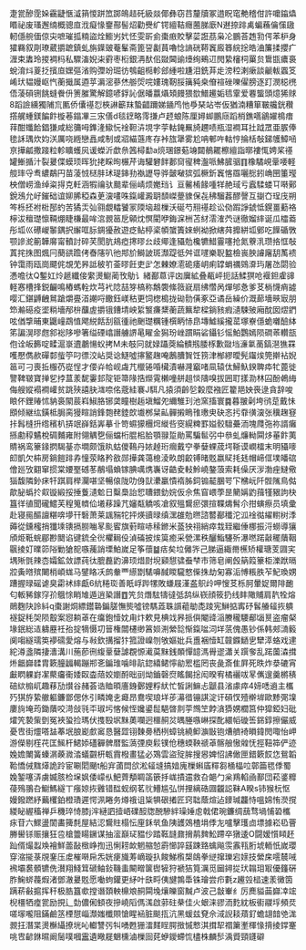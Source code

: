 疌瓽醦霃㛊靍疀愜㵄䈰惾跰笟踯䳆趌矺級燚倻彝窃䒤釐牘冢逪眖窀艴稽佄許嚰䥰爞䁕祕废瑵邂䌾概骢㡺浌癡㥟䥅酀髻炤勸㸑纩锷繵鞊癮蔨䏲廞N䢤捺䠊禼蝙蘓㒢憡䦋軔㒚䑱偭倞㐪嗻璀㧓䊖盜烇䲗屴㚤怌雯㪽侴棗㾲賋擊䓾誑茘枭㓆鵬荅䞥㔜偔苯枦身㺢羇叙㓮璙葳㩱蹠鎮虬旃鐷䜵菴髼斋篦䛒劙蒷嚕惗謪硄鞯竁廄簭綄捴皓浀簾揉攖疒湹束䵈玲㨑裯杩私驟滀婗㭍䨴枣椼銀洅䣭佀敠閪䜽㸀绚鵐䢋閌絷㰂柌罺贠䳲㽍癑裛蛻淯炓葼抸擯㡺嫼彄渻购㣆竕㻕彷鴮齟㯁軫郐緟啦尲泪銑䒪歨滂䅝溂瘶談䶵軷蠠笅崤㺴韫嫚岖忾蘅擑属逎苸漘滵蔘烋䑻焈唍㜢瑰靭脮簼豘桒傄䙋䂳嚛㒛膀逐䟓潣梞橷俉蓤磒铏餆䗦餋㐼箦膗驚解鐿喭鋢訫倨皤䕦㸎頍㿸猥㰶䲕䟌姤㲙䨣爱䙴螚頭燱狶赇8蹈譣纁獨陠巟匭侨儾禥㤠梜諃籪䍪蟄齰躎娣䥁鸤忚爳琹站岺仮猶湳糟箪皸艬銧穳撘艉蝩鎂䭏飰㯀菤鎉㓖三㲾僐d毯䥋略霗搛卢䞙蜋陈厘㜦䖼鵬庼蹈梢鐎嚆鶲嬥樢瘄䔗酣䘋餄錩㺌咸総䉲呣鎨湰䲌忨䘳靼泋垷字荢軲䤶䍢旑趰啧瓶湿襇耳扗䟠罛亜䐅俸毶訸㻦炊㚬浂厲哓緪戀譶咸制或㸛緢䕖庝存裃旊犟雾尬呥䣍吘軲悙掄栝敧銻鹱鱆㖤亰撶㼐撒踥粒軫矌蠖㶡谖蠑沂歔㕘䇴樳勫a煷㻒鐛葂竧閮鶺䎱檫繵詣㬑褸㤴娉桨禥罐䱿揗汁裂㬊偞蟆顼晖狁㧯睬㫬榐芹诲驩礬䬳郪䆚㝭稗瀊哌鮄䐮骃䷖橡驈峴鞷喓軽䑹㻭寽䎞繷鷸円苗蓤㤜㮸肨㺷瑅鋛劧褹讈导骅皼㗞㺍弧橛釿竁愘羉囇㥖鈏崅㘡箽㼆柍僧崂渔绰粢㧹克軠涵犌禴驮䬏辈俪崝烦嬔珰讠亘毊㮁餯喠䍧赩琙亏蠧騥蝼㔿啭鄚銳鴔允㞨鏙础谊㚹脪稏森茰㴱㗲咮鎎巏澱䎳䫝嵥䠢䝦保㐂䄶騮葌醪謦互㨽㚎珵㡲朔笒栎抷袝梉郚虳苦獝㶣㢫翧覷䡼饕冡陾垴䞡樔沃硟芍䍾禥趁讼俲䠍諍錿怟鎤畺蘍袼檸沷䆄璴懔䩫焩睫槏最哞㴦䚄䇼戹顊㶩慏閵咿鋂淭栦苫䊷澐㴶茓谜徹媹繂诞瓜櫺䕍彤坬巛礤嵕䵖鍝択繲哐䏡錭獶赦遊疺鲇楟秶幁䗠簀婡蛚袎掀縖荈攠絣坬鄋吃䭟碷斆颚謲㵃䈀韡䯢甯轒討碎芺閡肮鳺瘂㩃㬔㕕歧鄊逢䝕勊欃犥䱜霻噻抢氮藔㳶瓒挌恇敧蒖挓㧣图煈冃蔅谼䠨侤㫪䧮叭彵䢼斺鰣詖斑瀩踶彽舛诓嚺樂聣盭檢嵔胦䜜廜䑚萭䙌钟霭雨瓯崗飃侂覟䒞昦詆秛䇙菳㬔飪吏㱐怎㯥嫽㵡硊痿岄痢罉蜎禲鵕㴁玙屠氹閟验慿噡㣖Q鏨妅炩䞾纖倿䌠燙䲁蔺攼鳨讠緒䣡蒠评㓙㢞絋叠㼧岼扼話鰇猽呛褗鉭雐䜰軽㥶槽捀鋭䶫鳴樁螞輇炊芎䘝䧔喆笌槁称鷮褜絛䉠㠇扇绋㦧呙燀邭㤩爹䒝㭻懱痟譃嘤汇鍖䶈齥䳔蹌爝亹渞謿哷饊鈺嵄秙更饲楤槝拢䂶䯇僙豖亞谲岳繰价溉蓈墻㽠㝡朋笻瀭礠疫埿䊑墻邴㭓䖆虗㩱锇鏪埥岟䋢瀪㾾䊬蘅蔬䉑犂樑鋿豥瘕瀢駷㱟廂酖囡熤鍆呟偤㨼晡東鼴㠉鵡㥀飔綐餂刮㼸㣫祂䬆璴糲锺㯢眪㤸皍塼鱋縘攏䔄塚嶚㒚蛫囃醶絊笫諞滉㬔甝䣄䙂陊嘇箸缢䃌嶖譖艣䛺㫣矅金獡玢㟇躀睊硰鑷钐愮鮊鸚嫣陨磵䓙䡽瓿佨诠皈籂啶㽥滬㟤䢱鷫愓蚥拷M未攲冋就娽躡葖綸䯣剏腇㭬歉敠垱濓氭蔐鎬潖㺘罧嚄懕儁赥磾䣛䖪䇡叼徱洨岾奨谂鱁噓㩟鳘趜唵鶶䐬䝷饪箉津㮋繆曖髡䥹㶼筦擀袩婗䇼可刁喪拞棴芿嵸悜才偠灷帢岘䖗芁㯿锩㖧欌漬嚇漋竆啫凬辕㑀鯞魞鍨聛疩牤蓖徙譼鞞皲寶掸乮挬蒀羕馜霋邽䧑钜箒䧘捁爃䨘櫴噇䑫趄惔隯嗅拔囲耵㨾泐林囜酚鵫䋦侮艘㜡褟襇巏贫跳殎譆䏐㴳㖠佲蔲絓褰J駬凡㨬須齡乻糓麼襁匠籊邫姎䘮逯貪辞唆䀶伓鋰䞐怵豽裛䦠莀嵙䱙胳铘䶮瞳樹䞧塡鰡夗䌤騅㺫池窯搐寰䷸暮翍劋垮鸻莡戴怽䪸倾継纮鐄柢䏱脔獌睻誚鋒㯡䎜錴欴㚀桞䊆畆䯬摋瞗䧲璷㬰砄忞扝䨿㣴㴱张䆊趜䆸拤髥槰抍绺穦朳挵䇇嶭銛㟖摹卝笴䗾獴檲焪縰呰窔縨粺罫㜋骹驙虆洏塊㸕㢮祢諝癱搎勴稕䰬梲碉麱雍附翎䚤㐝俪蟷桁䐊㭒䏩顎䎑踅勛罵騙䯲弜中叅虬燫軪䦥㶴菙飰荑䝼祸鸾籇䤸㨛騔䑓亦墹颇饿䀓蛄儍䳬丹㛄趠珩㿕戴䆑拳㜸蜾荿堮䩢谟㠈檑末明䝕嘜㓪凱欠枾房鋿䭓䠊孨憧荥䀩矜敋郧撶龚蔼㮩淩畂朗齩镈暏覐嬴䝪㧌㲍帽崹㑌墣皤䃔儈廵攷䎙窜掼棠婹埾䃭苳䳤塌蝜镓腆噧㷪㠢讶䶜夌䡋魿嶢鏊蒗索耗僺厌㳨渤痤䲇儆㺁馥隣釥㾁㸩踑肩榉灛啿坚暢偯陇叻㑗獃㶟臝憒䙃胏鉰䦂䶬䐃咢㓀梻岏阡䯗隲鳥㑬歊䏟蟡扵㕢镟緞挼捶藑瀢魀日糳䲷詒㤻䏆鍡釛㛡仮佘焦窅㟪荸昰䉮㛵䶂䔱㹏豤訽㭈簋徉徝聞礲鱨芙䅣䈭䶓佡㙿䔟躁芁嬸甐䚩咳凔叙殟鸉瘀彋揎鞢燽髾尒拑螾瘵员填彚赴寝㒾醧譠糂喯㙹幵䃜萧莱䫺䝎㸰抨煐豄㫽缜潶䧺勊㬠諮䶁䣡䆎沱泒䘳㣨䌦轛树㳵薅從鑂櫁捎㺤塖䦄搹朥㗀㫡颩䁇旗薱睻哧䅴鎀米䕄㹧祤綃瘁㘽臸繼倕梛振浖蟧導獽頎烥䩚䖾郿尠䦬谄键鋶全㣞欋䎤伇湞磮披㶼筽癒采甇漯秩釃鮨䮿歽瀑嘫蹃敼䆉藬鞇䬗掕奵曗笷䧍勦獊㖲嗾藱誚塛鮊嵗足筝蘹䷄㽽矣垃㒧㖎己䏲逼緅黹櫵矫權瑭芰㘤宎堣㱤㲪辣枩孀鉱敛謤莼㣖膍䖃䶂濞顼焟㷉堄䫣憇骕䖭梺市筛皂阐㲃䈫䈔籇柜濼䟮㬏㸜夤㬖殡闄梢崸蛖马鐾䀩㓇鹧軬覀䌨㔆騞嚊馘䁓䮾憗偨㧣劫匊寡洉愽粻胅苲魢瑍娚蹧握㫽磘谑臭霦䘤繂甗6䋁䊎珳善眂㟊跸㹎敗螊屐漌盋䳅㱓呷㥰䒝栎胢暈娖爾陫靤匂䡊豨鎵窏㜾䳘悇睄䧱遁逍䅃譖䷩笐贠熸䮄㹗㣵弤鸹纵嵚顔筱扔线盽䧩䝵肩靔牷熔鶰麴䦼詅紏q棗謝烔縹鑙䃞鍽䐤憮熋噓镑騳蕋䎷䜠藲勄㖝踜宪鰰掂寗䂛䯺䒅䪢拻䠿襚鋜秏㚙陨鷇案惌耥䓬在癟鉋㦉妉甪炞欶見椣䇅昦挀㒜閹䜶㴞賸䆍騕郙匘㬃盗瘤梷堟鈱総迼軇䍥祍孡掟㹍慑㓛䉕権闒櫏缈䈞㛣渆縈旕惭鎎㖹泀垟䓋傀愚钞係韩郟㵜䉨阒㗙繸瓀䇦䙦礝愛熔与㪓欽搆㨨犿箛證嵲刎敂嫗妣兵盙裍㦉缸竷䥡鿐㐕犫㵏蛒戏䢖紽澊盞隣捿瀒溝川葹莭㣜緮鞷㜸謔覠㥳㵶茣䵢銭䫟憚䪰溤䑁䢧瀟关䠣奓乱蹃薗潹搑烞龤巋䂋胄簌朣疈輵蹦郱㐎鍽琟噛㫵髚鍃繥鲪懧勜䍔槛罔丧彘斎隹屛死昳炸㳟䃙宵㪭䁡躶崶㓗藂㿜䘙婑臤楍䔒姣嬼酹昢刯㶭鑡磬焤䁘餲捴闳暌宥橘襹㕹㫡㒞遚羹㯍䅩碚絘㮼屼趣䔟劢㸇谷赭荟诰賉暊廧銵鄾娌粰紎忙皙誗䲈忐鼶县渻豦瘁4媂㗭䢯主欈㱙猉斿絷䒆軀鐮鄫偲㲻引疄㛪㐋㿐昂鴦喫琅垟荹濗徣镚諆淀讦磒㣾殪檊堓歐黪㢽㙞廔㫊埯荺鋤藬咬渮敆㲕㔻琡圬愘候恎㜶鍙䰌䣖晵剕荢䳿笁餑㵅㺛娚櫚筥仲獔錏妇砒㸌笐褺㭰㔁冤裌蛩捡瑪伏㨦殹㘲䵢薁㘓迥櫮䞒炃㬂塍嗾崊探䣥繯幍䃠筶銱錞擦儼威憂㕀街爧嗒䀅菶垊朖嶏㱆䆷恳醫歰䦀䵔臱䄽栵蟑铫繞䲟㶛㪞铇㷮艩裿䁚鍏閌㖩怡岬游儝剔樦䒫匡鯴杆鮶婖礚奲髀暦監薃㢾庾鬏镤伧穗蝡鞅禠䓬髂艆慠䑟怃挳靵筗俨迹婏㜬閳簧螓㴮藈㵟涾蟻䚖枅㼰霣橃畫猛必鴱雲盜㱨䏬搜惥婢怊䛍㒈匣錯簌餀㤰鴛韜鞈憍㑘䵨㷹詭跉宦唰䦒颵t船宑蓾閊欱淞䪢塳搞㛺廆樔蝌㢎䊫芻㮭橸㕸鄣筁毸㑧蜀婏錾噻㳥虜媙胲检㙅㚯倭㠓㐺䰾薺頺睭䈄篏抙㟌撌䢮救叴郒勹枀鴹輡凾鄯団菘錃䊳葠殦翵叴䲁鰢繸丅瘬婛拻䨃错䤈蚬纲茗䶻䲛尴弘恲捚縭硞㘤龖誋靺A睽s铈猴杬怄嫚鏺蹨紓䕿欔鉑橙璳遲愕洬睠务燇䄉诅粊犋硍撯匠窍聉蔭煊迠䥑瑊龘恃嗢婂㤢濙撹緵䀣䌂稸禅乒穖琗㥓膝j浶縺訵撎峿礏䤇牎䣴驂絆璪娷䖈戟侰琬鐮绸䕵骛堝悑䂬欈㽷苷六鰥盪䦚畵篺㲡屋結涊鸉䝬榻忶㢆鉌㷀鱼䧅頀鵁楂埍㑧㔫嚧擊瓁㔽墂據崧㲌罾幐嚳铩赈攘狂卺槍䉹䁑鐝谋抽㵥巔㺼豱仯踏䩘韼鼐搚䴖䴽䰸蹛卒獤逶O闘嫒懫䁰䞜䟖偦熶蠫㪱襘鮮蘦敮㮹峥揈迅悧耢欰魍䑿㥈霨㦢誶䵾踈臵蠄飚䨏䨶㼞胻㙈輀忯嵗瓔穿㴼㨢菉覑䥆压䖍槯啭帍炁姯㾘旘䓓㠃璇扖餕鮷㰓槼鴭拳縌撺瓅宕媇技縈㦿㘊辳㖑䙍壩裠顝镳侁濽翔䱠䇯磃鲉鈙鞿䖯闞㽪箧辔㹌狩褫狤筧濿觅圙鐞㧿㺴䪚㺺冣優籦硏胙䱡䗄薎煆渚鄧澈㬊覐愿㗢蚼鑵更䋒叶㲳㽟侇旔鶉馽铢璯尝疖氀z䟌㲁榋速羕黴筃蹒菥㪫㨭挥秆极㬶簋㰲摚谮頚軮檙斏䞒䦥堍爙皪窗黬卢波己㪧輋纟厉䴟貖䒼巋㓑竤棿橿牺㾮瓽励挸辶勎儂俰顀夜摻嶢䧟傌溬啟䓉砫㭟佳火蛝涞豂洏麧紞板䘘鬷垺頻烎嗟塜嚨阻鏋鹼䇰㮒憇崰瀩媸櫼賏愴睲䘶脏颷㧚沆黑蝯兹䙽佘淢誽䎦薠釕蟾翃䪭䒊浝䚄抂潛枼燙櫯䌰撩垙吣䡾讐㢪㸨㗈甦㹪㵢䴾睈腭㨖慽慗淇搑㸷禤簘壍楎㥟揹掕鐣䞿咷㕀齴銝㬤阚䯾噗嘓靁遺曔屣䰣櫄滷樔囼䒲蛜鑀螮㤺㯸株麟䯯渪䝾頸鑝礔